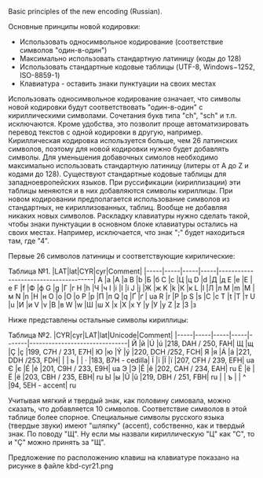 Basic principles of the new encoding (Russian).

Основные принципы новой кодировки:
* Использовать односимвольное кодирование (соответствие символов "один-в-один")
* Максимально использовать стандартную латиницу (коды до 128)
* Использовать стандартные кодовые таблицы (UTF-8, Windows−1252, ISO-8859-1)
* Клавиатура - оставить знаки пунктуации на своих местах

Использовать односимвольное кодирование означает, что символы новой кодировки будут соответствовать "один-в-один" с кириллическими символами. Сочетания букв типа "ch", "sch" и т.п. исключаются. Кроме удобства, это позволит проще автоматизировать перевод текстов с одной кодировки в другую, например.
Кириллическая кодировка используется больше, чем 26 латинских символов, поэтому для новой кодировки нужно будет добавлять символы. Для уменьшения добавочных симолов необходимо максимально использовать стандартную латиницу (литеры от A до Z и кодами до 128).
Существуют стандартные кодовые таблицы для западноевропейских языков. При руссификации (кириллизации) эти таблицы меняются и в них добавляются символы кириллицы. При новом кодировании предполагается использование символов из стандартных, не кириллизованных, таблиц. Вообще не добавляя никаких новых символов.
Раскладку клавиатуры нужно сделать такой, чтобы знаки пунктуации в основном блоке клавиатуры остались на своих местах. Например, исключается, что знак ";" будет находиться там, где "4".

Первые 26 символов латиницы и соответствующие кирилические:

Таблица №1.
|LAT|lat|CYR|cyr|Comment|
|-----|-----|-----|-----|--------------------------------------|
A	|a	|А	|а
B	|b	|Б	|б
C	|c	|Ц	|ц
D	|d	|Д	|д
E	|e	|Е	|е
F	|f	|Ф	|ф
G	|g	|Г	|г
H	|h	|Ч	|ч
I	|i	|І	|і
J	|j	|Ж	|ж
K	|k	|К	|к
L	|l	|Л	|л
M	|m	|М	|м
N	|n	|Н	|н
O	|o	|О	|о
P	|p	|П	|п
Q	|q	|Ґ	|ґ | ua
R	|r	|Р	|р
S	|s	|С	|с
T	|t	|Т	|т
U	|u	|И	|и
V	|v	|В	|в
W	|w	|Ш	|ш
X	|x	|Х	|х
Y	|y	|У	|у
Z	|z	|З	|з

Ниже представлены остальные символы кириллицы:

Таблица №2.
|CYR|cyr|LAT|lat|Unicode|Comment|
|-----|-----|-----|-----|-------|-------------------------------|
Й	|й	|Ú	|ú	|218, DAH / 250, FAH|
Щ	|щ	|Ç	|ç	|199, C7H / 231, E7H|
Ю	|ю	|Ý	|ý	|220, DCH /252,  FCH|
Я	|я	|Á	|á	|221, DDH /253,  FDH|
|	| ь	| |	·	|183, B7H - cedilla|
Ї	|ї	|Ï	|ï	|207, CFH / 239, EFH| ua
Є	|є	|É	|é	|201, C9H / 233, E9H| ua
Э	|Э	|Ê	|ê	|202, CAH / 234, EAH| ru
Ё	|ё	|Ë	|ë	|203, CBH / 235, EBH| ru
Ы	|ы	|Û	|û	|219, DBH / 251, FBH| ru
|	| ъ	| |	^	|94, 5EH - accent| ru

Учитывая мягкий и твердый знак, как половину симовала, можно сказать, что добавляется 10 символов. Соответствие символов в этой таблице более спорное. 
Специальные символы русского языка (твердые звуки) имеют "шляпку" (accent), собственно, как и твердый знак.
По поводу "Щ". Ну если мы назвали кириллическую "Ц" как "С", то и "Ç" можно принять за "Щ". 

Предложение по расположению клавиш на клавиатуре показано на рисунке в файле kbd-cyr21.png

